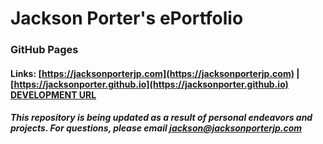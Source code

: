 # Jackson Porter's ePortfolio
### GitHub Pages
#### Links: [https://jacksonporterjp.com](https://jacksonporterjp.com) | [https://jacksonporter.github.io](https://jacksonporter.github.io) [DEVELOPMENT URL](dev.jacksonporterjp.com)

##### This repository is being updated as a result of personal endeavors and projects. For questions, please email [jackson@jacksonporterjp.com](mailto:jackson@jacksonporterjp.com)
